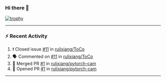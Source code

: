 ### Hi there 👋

 <!-- ![Lixiang's github stats](https://github-readme-stats.vercel.app/api?username=rulixiang&show_icons=true&?count_private=true)  ![](https://github-readme-stats.vercel.app/api/top-langs/?username=rulixiang&layout=compact&theme=buefy&hide_border=true)  -->

[![trophy](https://github-profile-trophy.vercel.app/?username=rulixiang&title=Stars,Followers,Repositories,Commits,Issues,Pulls)](https://github.com/rulixiang/github-profile-trophy)

---

### :zap: Recent Activity
<!--START_SECTION:activity-->
1. ❗️ Closed issue [#11](https://github.com/rulixiang/ToCo/issues/11) in [rulixiang/ToCo](https://github.com/rulixiang/ToCo)
2. 🗣 Commented on [#11](https://github.com/rulixiang/ToCo/issues/11) in [rulixiang/ToCo](https://github.com/rulixiang/ToCo)
3. 🎉 Merged PR [#1](https://github.com/rulixiang/pytorch-cam/pull/1) in [rulixiang/pytorch-cam](https://github.com/rulixiang/pytorch-cam)
4. 💪 Opened PR [#1](https://github.com/rulixiang/pytorch-cam/pull/1) in [rulixiang/pytorch-cam](https://github.com/rulixiang/pytorch-cam)
<!--END_SECTION:activity-->

---
